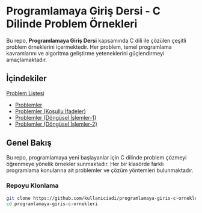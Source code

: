 # Programlamaya Giriş Dersi - C Dilinde Problem Örnekleri

Bu repo, **Programlamaya Giriş Dersi** kapsamında C dili ile çözülen çeşitli problem örneklerini içermektedir. Her problem, temel programlama kavramlarını ve algoritma geliştirme yeteneklerini güçlendirmeyi amaçlamaktadır.

## İçindekiler

   [Problem Listesi](#problem-listesi)
   - [Problemler](https://github.com/BilalGns/Programlamaya-Giris/tree/main/1-\)%20Problemler)
   - [Problemler (Koşullu İfadeler)](https://github.com/BilalGns/Programlamaya-Giris/tree/main/2-\)%20Problemler(Ko%C5%9Fullu%20%C4%B0fadeler))
   - [Problemler (Döngüsel İşlemler-1)](https://github.com/BilalGns/Programlamaya-Giris/tree/main/3-\)%20Problemler(D%C3%B6ng%C3%BCsel%20i%C5%9Flemler-1))
   - [Problemler (Döngüsel İşlemler-2)](https://github.com/BilalGns/Programlamaya-Giris/tree/main/4-\)%20Problemler(D%C3%B6ng%C3%BCsel%20i%C5%9Flemler-2))

## Genel Bakış

Bu repo, programlamaya yeni başlayanlar için C dilinde problem çözmeyi öğrenmeye yönelik örnekler sunmaktadır. Her bir klasörde farklı programlama konularına ait problemler ve çözüm yöntemleri bulunmaktadır.


### Repoyu Klonlama

```bash
git clone https://github.com/kullaniciadi/programlamaya-giris-c-ornekleri.git
cd programlamaya-giris-c-ornekleri
